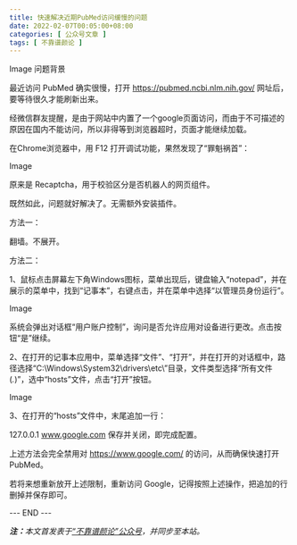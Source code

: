 ```yaml
---
title: 快速解决近期PubMed访问缓慢的问题
date: 2022-02-07T00:05:00+08:00
categories: [ 公众号文章 ]
tags: [ 不靠谱颜论 ]
---
```


Image
问题背景

最近访问 PubMed 确实很慢，打开 https://pubmed.ncbi.nlm.nih.gov/ 网址后，要等待很久才能刷新出来。

经微信群友提醒，是由于网站中内置了一个google页面访问，而由于不可描述的原因在国内不能访问，所以非得等到浏览器超时，页面才能继续加载。

在Chrome浏览器中，用 F12 打开调试功能，果然发现了“罪魁祸首”：

Image

原来是 Recaptcha，用于校验区分是否机器人的网页组件。

既然如此，问题就好解决了。无需额外安装插件。

方法一：

翻墙。不展开。

方法二：

1、鼠标点击屏幕左下角Windows图标，菜单出现后，键盘输入“notepad”，并在展示的菜单中，找到“记事本”，右键点击，并在菜单中选择“以管理员身份运行”。

Image

系统会弹出对话框“用户账户控制”，询问是否允许应用对设备进行更改。点击按钮“是”继续。

2、在打开的记事本应用中，菜单选择“文件”、“打开”，并在打开的对话框中，路径选择“C:\Windows\System32\drivers\etc\”目录，文件类型选择“所有文件(*.*)”，选中“hosts”文件，点击“打开”按钮。

Image

3、在打开的“hosts”文件中，末尾追加一行：

127.0.0.1 www.google.com
保存并关闭，即完成配置。

上述方法会完全禁用对 https://www.google.com/ 的访问，从而确保快速打开 PubMed。

若将来想重新放开上述限制，重新访问 Google，记得按照上述操作，把追加的行删掉并保存即可。

<div class="p-5 text-center">--- END ---</div>

<i><b>注：</b>本文首发表于[“不靠谱颜论”公众号](https://mp.weixin.qq.com/s/pvKBfhqTeQAE7u5Tio7c7A)，并同步至本站。</i>
